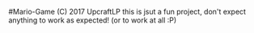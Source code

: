 #Mario-Game
(C) 2017 UpcraftLP
this is jsut a fun project, don't expect anything to work as expected! (or to work at all :P)
